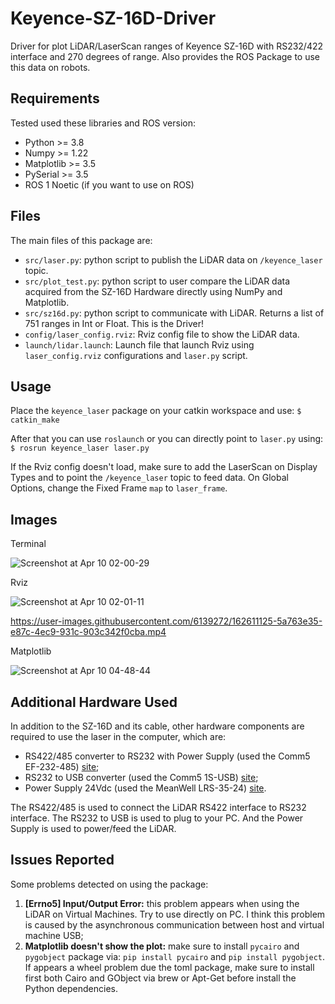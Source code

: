 # Keyence-SZ-16D-Driver

Driver for plot LiDAR/LaserScan ranges of Keyence SZ-16D with RS232/422 interface and 270 degrees of range.
Also provides the ROS Package to use this data on robots. 

## Requirements

Tested used these libraries and ROS version:

* Python >= 3.8
* Numpy >= 1.22
* Matplotlib >= 3.5
* PySerial >= 3.5
* ROS 1 Noetic (if you want to use on ROS)

## Files

The main files of this package are:

* `src/laser.py`: python script to publish the LiDAR data on `/keyence_laser` topic.
* `src/plot_test.py`: python script to user compare the LiDAR data acquired from the SZ-16D Hardware directly using NumPy and Matplotlib.
* `src/sz16d.py`: python script to communicate with LiDAR. Returns a list of 751 ranges in Int or Float. This is the Driver!
* `config/laser_config.rviz`: Rviz config file to show the LiDAR data.
* `launch/lidar.launch`: Launch file that launch Rviz using `laser_config.rviz` configurations and `laser.py` script.

## Usage

Place the `keyence_laser` package on your catkin workspace and use:
`$ catkin_make`

After that you can use `roslaunch` or you can directly point to `laser.py` using:
`$ rosrun keyence_laser laser.py`

If the Rviz config doesn't load, make sure to add the LaserScan on Display Types and to point the `/keyence_laser` topic to feed data. On Global Options, change the Fixed Frame `map` to `laser_frame`.

## Images

Terminal

![Screenshot at Apr 10 02-00-29](https://user-images.githubusercontent.com/6139272/162610963-86ab6bc1-0f6f-4c17-a310-fb29c4066d3c.png)

Rviz

![Screenshot at Apr 10 02-01-11](https://user-images.githubusercontent.com/6139272/162610973-c9163c72-9945-4692-8f88-480c06458cb8.png)



https://user-images.githubusercontent.com/6139272/162611125-5a763e35-e87c-4ec9-931c-903c342f0cba.mp4




Matplotlib

![Screenshot at Apr 10 04-48-44](https://user-images.githubusercontent.com/6139272/162610985-30755284-a3b4-4cb8-b22f-98e751c26183.png)


## Additional Hardware Used

In addition to the SZ-16D and its cable, other hardware components are required to use the laser in the computer, which are:

* RS422/485 converter to RS232 with Power Supply (used the Comm5 EF-232-485) [site](https://comm5.com.br/produtos/conversores/EF-232-485/);
* RS232 to USB converter (used the Comm5 1S-USB) [site](https://comm5.com.br/produtos/conversor-usb/1S-USB/);
* Power Supply 24Vdc (used the MeanWell LRS-35-24) [site](https://br.mouser.com/ProductDetail/MEAN-WELL/LRS-35-24?qs=vDxCgdWo2h9eBHrGk1xDdw%3D%3D).

The RS422/485 is used to connect the LiDAR RS422 interface to RS232 interface. The RS232 to USB is used to plug to your PC. And the Power Supply is used to power/feed the LiDAR.

## Issues Reported

Some problems detected on using the package:

 1. **[Errno5] Input/Output Error:** this problem appears when using the LiDAR on Virtual Machines. Try to use directly on PC. I think this problem is caused by the asynchronous communication between host and virtual machine USB;
 2. **Matplotlib doesn't show the plot:** make sure to install `pycairo` and `pygobject` package via: `pip install pycairo` and `pip install pygobject`. If appears a wheel problem due the toml package, make sure to install first both Cairo and GObject via brew or Apt-Get before install the Python dependencies.
